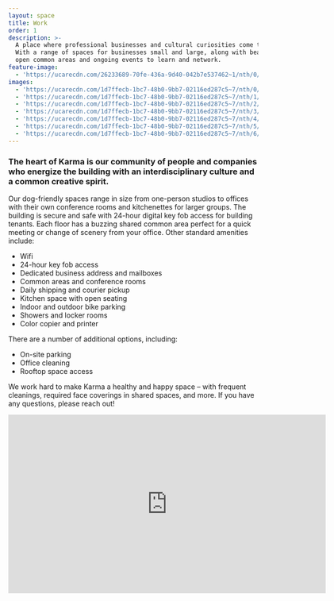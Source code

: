 ```yaml
---
layout: space
title: Work
order: 1
description: >-
  A place where professional businesses and cultural curiosities come together.
  With a range of spaces for businesses small and large, along with beautiful
  open common areas and ongoing events to learn and network.
feature-image:
  - 'https://ucarecdn.com/26233689-70fe-436a-9d40-042b7e537462~1/nth/0/'
images:
  - 'https://ucarecdn.com/1d7ffecb-1bc7-48b0-9bb7-02116ed287c5~7/nth/0/'
  - 'https://ucarecdn.com/1d7ffecb-1bc7-48b0-9bb7-02116ed287c5~7/nth/1/'
  - 'https://ucarecdn.com/1d7ffecb-1bc7-48b0-9bb7-02116ed287c5~7/nth/2/'
  - 'https://ucarecdn.com/1d7ffecb-1bc7-48b0-9bb7-02116ed287c5~7/nth/3/'
  - 'https://ucarecdn.com/1d7ffecb-1bc7-48b0-9bb7-02116ed287c5~7/nth/4/'
  - 'https://ucarecdn.com/1d7ffecb-1bc7-48b0-9bb7-02116ed287c5~7/nth/5/'
  - 'https://ucarecdn.com/1d7ffecb-1bc7-48b0-9bb7-02116ed287c5~7/nth/6/'
---
```

### The heart of Karma is our community of people and companies who energize the building with an interdisciplinary culture and a common creative spirit.

Our dog-friendly spaces range in size from one-person studios to offices with their own conference rooms and kitchenettes for larger groups. The building is secure and safe with 24-hour digital key fob access for building tenants. Each floor has a buzzing shared common area perfect for a quick meeting or change of scenery from your office. Other standard amenities include:

* Wifi
* 24-hour key fob access
* Dedicated business address and mailboxes
* Common areas and conference rooms
* Daily shipping and courier pickup
* Kitchen space with open seating
* Indoor and outdoor bike parking
* Showers and locker rooms
* Color copier and printer

There are a number of additional options, including:

* On-site parking 
* Office cleaning
* Rooftop space access

We work hard to make Karma a healthy and happy space – with frequent cleanings, required face coverings in shared spaces, and more. If you have any questions, please reach out!

<iframe src="https://player.vimeo.com/video/437897268" width="640" height="360" frameborder="0" allow="autoplay; fullscreen" allowfullscreen></iframe> <p><a href="https://vimeo.com/437897268"></a> </p>
